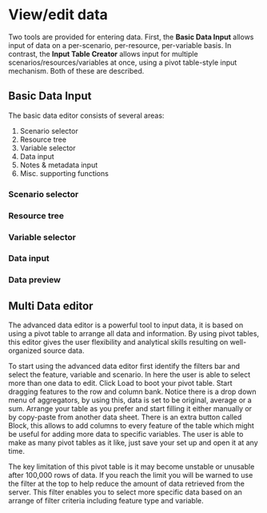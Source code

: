 # View/edit data

Two tools are provided for entering data. First, the **Basic Data Input** allows input of data on a per-scenario, per-resource, per-variable basis. In contrast, the **Input Table Creator** allows input for multiple scenarios/resources/variables at once, using a pivot table-style input mechanism. Both of these are described.

## Basic Data Input

The basic data editor consists of several areas:

1. Scenario selector
2. Resource tree
3. Variable selector
4. Data input
5. Notes & metadata input
6. Misc. supporting functions

### Scenario selector

### Resource tree

### Variable selector

### Data input

### Data preview

## Multi Data editor

The advanced data editor is a powerful tool to input data, it is based on using a pivot table to arrange all data and information. By using pivot tables, this editor gives the user flexibility and analytical skills resulting on well-organized source data.

To start using the advanced data editor first identify the filters bar and select the feature, variable and scenario. In here the user is able to select more than one data to edit. Click Load to boot your pivot table. Start dragging features to the row and column bank. Notice there is a drop down menu of aggregators, by using this, data is set to be original, average or a sum. Arrange your table as you prefer and start filling it either manually or by copy-paste from another data sheet. There is an extra button called Block, this allows to add columns to every feature of the table which might be useful for adding more data to specific variables. The user is able to make as many pivot tables as it like, just save your set up and open it at any time.

The key limitation of this pivot table is it may become unstable or unusable after 100,000 rows of data. If you reach the limit you will be warned to use the filter at the top to help reduce the amount of data retrieved from the server. This filter enables you to select more specific data based on an arrange of filter criteria including feature type and variable.


